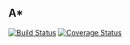 ## A*

[![Build Status](https://travis-ci.org/wkhere/astar.svg?branch=master)](https://travis-ci.org/wkhere/astar)
[![Coverage Status](https://coveralls.io/repos/github/wkhere/astar/badge.svg?branch=master)](https://coveralls.io/github/wkhere/astar?branch=master)
